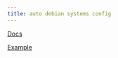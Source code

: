 ```yaml
---
title: auto debian systems config
---
```


[Docs](https://github.com/David-Else/developer-workstation-setup-script-debian)

[Example](https://gist.github.com/dazeb/fde301b5035e8af3b040c6109c3d8170)
